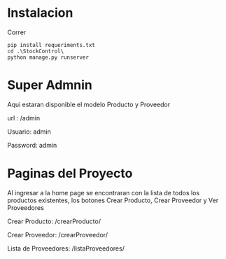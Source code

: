 # Instalacion
Correr 
```
pip install requeriments.txt
cd .\StockControl\
python manage.py runserver
```

# Super Admnin
Aqui estaran disponible el modelo Producto y Proveedor

url : /admin

Usuario: admin

Password: admin


# Paginas del Proyecto
Al ingresar a la home page se encontraran con la lista de todos los productos existentes, los botones 
Crear Producto, Crear Proveedor y Ver Proveedores

Crear Producto: /crearProducto/

Crear Proveedor: /crearProveedor/

Lista de Proveedores: /listaProveedores/


